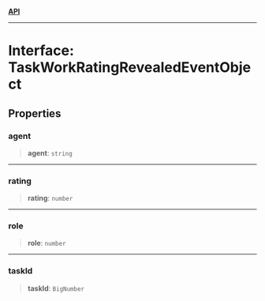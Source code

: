 [**API**](../../../README.md)

***

# Interface: TaskWorkRatingRevealedEventObject

## Properties

### agent

> **agent**: `string`

***

### rating

> **rating**: `number`

***

### role

> **role**: `number`

***

### taskId

> **taskId**: `BigNumber`
